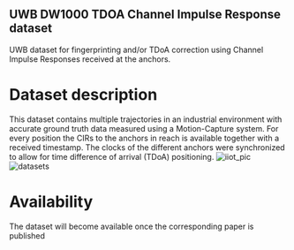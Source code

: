 ## UWB DW1000 TDOA Channel Impulse Response dataset
UWB dataset for fingerprinting and/or TDoA correction using Channel Impulse Responses received at the anchors.

# Dataset description
This dataset contains multiple trajectories in an industrial environment with accurate ground truth data measured using a Motion-Capture system.
For every position the CIRs to the anchors in reach is available together with a received timestamp. The clocks of the different anchors were synchronized to allow for time difference of arrival (TDoA) positioning.
![iiot_pic](https://github.com/user-attachments/assets/8502e2d0-3b3d-4a74-875c-6ebc4054dcda)
![datasets](https://github.com/user-attachments/assets/bbabd45b-1bd6-4744-8b6e-c7c60c05deb0)

# Availability
The dataset will become available once the corresponding paper is published


